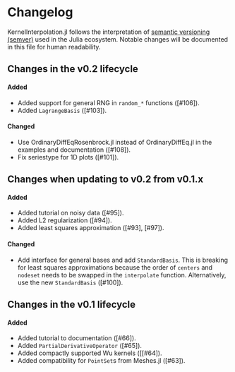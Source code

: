 # Changelog

KernelInterpolation.jl follows the interpretation of
[semantic versioning (semver)](https://julialang.github.io/Pkg.jl/dev/compatibility/#Version-specifier-format-1)
used in the Julia ecosystem. Notable changes will be documented in this file
for human readability.

## Changes in the v0.2 lifecycle

#### Added

- Added support for general RNG in `random_*` functions ([#106]).
- Added `LagrangeBasis` ([#103]).

#### Changed

- Use OrdinaryDiffEqRosenbrock.jl instead of OrdinaryDiffEq.jl in the examples and documentation ([#108]).
- Fix seriestype for 1D plots ([#101]).

## Changes when updating to v0.2 from v0.1.x

#### Added

- Added tutorial on noisy data ([#95]).
- Added L2 regularization ([#94]).
- Added least squares approximation ([#93], [#97]).

#### Changed

- Add interface for general bases and add `StandardBasis`. This is breaking for least squares approximations because
  the order of `centers` and `nodeset` needs to be swapped in the `interpolate` function. Alternatively, use the new
  `StandardBasis` ([#100]).

## Changes in the v0.1 lifecycle

#### Added

- Added tutorial to documentation ([#66]).
- Added `PartialDerivativeOperator` ([#65]).
- Added compactly supported Wu kernels ([[#64]).
- Added compatibility for `PointSet`s  from Meshes.jl ([#63]).
